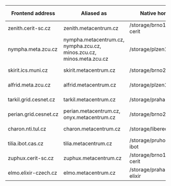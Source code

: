 
| Frontend address        | Aliased as             | Native home            | OS         | Physically located in    | 
|-------------------------|------------------------|------------------------|------------|-----------|
| zenith.cerit-sc.cz   	  | zenith.metacentrum.cz  | /storage/brno12-cerit  | Debian 12  | Brno      | 
| nympha.meta.zcu.cz 	  | nympha.metacentrum.cz,<br/> nympha.zcu.cz,<br/> minos.zcu.cz,<br/> minos.meta.zcu.cz | /storage/plzen1        | Debian 12  | Plzen     | 
| skirit.ics.muni.cz 	  | skirit.metacentrum.cz  | /storage/brno2	    | Debian 11  | Brno      | 
| alfrid.meta.zcu.cz 	  | alfrid.metacentrum.cz  | /storage/plzen1        | Debian 11  | Plzen     | 
| tarkil.grid.cesnet.cz   | tarkil.metacentrum.cz  | /storage/praha1        | Debian 11  | Praha     | 
| perian.grid.cesnet.cz   | perian.metacentrum.cz,<br/>onyx.metacentrum.cz | /storage/brno2         | Debian 12  | Brno	     | 
| charon.nti.tul.cz 	  | charon.metacentrum.cz  | /storage/liberec3-tul  | Debian 11  | Liberec   | 
| tilia.ibot.cas.cz       | tilia.metacentrum.cz   | /storage/pruhonice1-ibot | Debian 12 | Pruhonice |
| zuphux.cerit-sc.cz 	  | zuphux.metacentrum.cz  | /storage/brno12-cerit  | CentOS 7.9 | Brno	     | 
| elmo.elixir-czech.cz 	  | elmo.metacentrum.cz    | /storage/praha5-elixir | Debian 11  | Praha     | 


